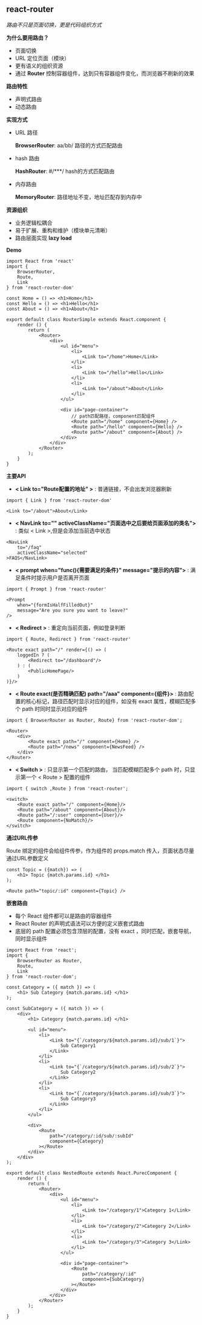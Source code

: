 ## react-router

*路由不只是页面切换，更是代码组织方式*

**为什么要用路由？**  

- 页面切换
- URL 定位页面（模块）
- 更有语义的组织资源
- 通过 **Router** 控制容器组件，达到只有容器组件变化，而浏览器不刷新的效果

**路由特性**

- 声明式路由
- 动态路由

**实现方式**

- URL 路径     

	**BrowserRouter**: aa/bb/ 路径的方式匹配路由  

- hash 路由  

	**HashRouter**: #/***/ hash的方式匹配路由
	
- 内存路由  

	**MemoryRouter**: 路径地址不变，地址匹配存到内存中
	
**资源组织**

- 业务逻辑松耦合
- 易于扩展、重构和维护（模块单元清晰）
- 路由层面实现 **lazy load**

**Demo**

```
import React from 'react'
import {
	BrowserRouter,
	Route,
	Link
} from 'react-router-dom'

const Home = () => <h1>Home</h1>
const Hello = () => <h1>Hello</h1>
const About = () => <h1>About</h1>

export default class RouterSimple extends React.component {
	render () {
		return (
			<Router>
				<div>
					<ul id="menu">
						<li>
							<Link to="/home">Home</Link>
						</li>
						<li>
							<Link to="/hello">Hello</Link>
						</li>
						<li>
							<Link to="/about">About</Link>
						</li>
					</ul>
					
					<div id="page-container">
						// path匹配路径，component匹配组件
						<Route path="/home" component={Home} />
						<Route path="/hello" component={Hello} />
						<Route path="/about" component={About} />
					</div>
				</div>
			</Router>
		);
	}
}

```

**主要API**

- **< Link to="Route配置的地址" >** : 普通链接，不会出发浏览器刷新

```
import { Link } from 'react-router-dom'

<Link to="/about">About</Link>
```

- **< NavLink to="" activeClassName="页面选中之后要给页面添加的类名">** : 类似 < Link >,但是会添加当前选中状态

```
<NavLink 
	to="/faq" 
	activeClassName="selected"
>FAQS</NavLink>
```

- **< prompt when="func(){需要满足的条件}" message="提示的内容">** : 满足条件时提示用户是否离开页面

```
import { Prompt } from 'react-router'

<Prompt
	when="{formIsHalfFilledOut}"
	message="Are you sure you want to leave?"
/>	
```

- **< Redirect >** : 重定向当前页面，例如登录判断

```
import { Route, Redirect } from 'react-router'

<Route exact path="/" render={() => (
	loggedIn ? (
		<Redirect to="/dashboard"/>
	) : (
		<PublicHomePage/>
	)
)}/>
```

- **< Route exact(是否精确匹配) path="/aaa" component={组件}>** : 路由配置的核心标记，路径匹配时显示对应的组件，如没有 exact 属性，模糊匹配多个 path 时同时显示对应的组件

```
import { BrowserRouter as Router, Route} from 'react-router-dom';

<Router>
	<div>
		<Route exact path="/" component={Home} />
		<Route path="/news" component={NewsFeed} />
	</div>
</Router>
```

- **< Switch >** : 只显示第一个匹配的路由， 当匹配模糊匹配多个 path 时，只显示第一个 < Route > 配置的组件

```
import { switch ,Route } from 'react-router';

<switch>
	<Route exact path="/" component={Home}/>
	<Route path="/about" component={About}/>
	<Route path="/:user" component={User}/>
	<Route component={NoMatch}/>
</switch>
```

**通过URL传参**

Route 绑定的组件会给组件传参，作为组件的 props.match 传入，页面状态尽量通过URL参数定义

```
const Topic = ({match}) => (
	<h1> Topic {match.params.id} </h1>
);

<Route path="topic/:id" component={Topic} />
```

**嵌套路由**

- 每个 React 组件都可以是路由的容器组件
- React Router 的声明式语法可以方便的定义嵌套式路由
- 底层的 path 配置必须包含顶层的配置，没有 exact ，同时匹配，嵌套导航，同时显示组件

```
import React from 'react';
import {
	BrowserRouter as Router,
	Route,
	Link
} from 'react-router-dom';

const Category = ({ match }) => (
	<h1> Sub Category {match.params.id} </h1>
);

const SubCategory = ({ match }) => (
	<div>
		<h1> Category {match.params.id} </h1>
		
		<ul id="menu">
			<li>
				<Link to="{`/category/${match.params.id}/sub/1`}">
					Sub Category1
				</Link>
			</li>
			<li>
				<Link to="{`/category/${match.params.id}/sub/2`}">
					Sub Category2
				</Link>
			</li>
			<li>
				<Link to="{`/category/${match.params.id}/sub/3`}">
					Sub Category3
				</Link>
			</li>
		</ul>
		
		<div>
			<Route
				path="/category/:id/sub/:subId"
				component={Category}
			></Route>
		</div>
	</div>
);

export default class NestedRoute extends React.PurecComponent {
	render () {
		return (
			<Router>
				<div>
					<ul id="menu">
						<li>
							<Link to="/category/1">Category 1</Link>
						</li>
						<li>
							<Link to="/category/2">Category 2</Link>
						</li>
						<li>
							<Link to="/category/3">Category 3</Link>
						</li>
					</ul>
					
					<div id="page-container">
						<Route 
							path="/category/:id"
							component={SubCategory}
						></Route>
					</div>
				</div>
			</Router>
		);
	}
}
```